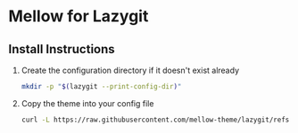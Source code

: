 # Mellow for Lazygit
## Install Instructions
1. Create the configuration directory if it doesn't exist already
    ```sh
    mkdir -p "$(lazygit --print-config-dir)"
    ```
2. Copy the theme into your config file
    ```sh
    curl -L https://raw.githubusercontent.com/mellow-theme/lazygit/refs/heads/master/config.yml >> "$(lazygit --print-config-dir)/config.yml"
    ```
